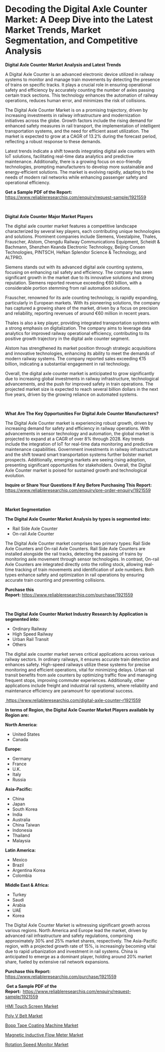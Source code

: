 <p><h1>Decoding the Digital Axle Counter Market: A Deep Dive into the Latest Market Trends, Market Segmentation, and Competitive Analysis</h1></p><p><strong>Digital Axle Counter Market Analysis and Latest Trends</strong></p>
<p><p>A Digital Axle Counter is an advanced electronic device utilized in railway systems to monitor and manage train movements by detecting the presence of trains on specific tracks. It plays a crucial role in ensuring operational safety and efficiency by accurately counting the number of axles passing certain track sections. This technology enhances the automation of railway operations, reduces human error, and minimizes the risk of collisions.</p><p>The Digital Axle Counter Market is on a promising trajectory, driven by increasing investments in railway infrastructure and modernization initiatives across the globe. Growth factors include the rising demand for enhanced safety measures in rail transport, the implementation of intelligent transportation systems, and the need for efficient asset utilization. The market is expected to grow at a CAGR of 13.2% during the forecast period, reflecting a robust response to these demands.</p><p>Latest trends indicate a shift towards integrating digital axle counters with IoT solutions, facilitating real-time data analytics and predictive maintenance. Additionally, there is a growing focus on eco-friendly technologies, prompting manufacturers to develop more sustainable and energy-efficient solutions. The market is evolving rapidly, adapting to the needs of modern rail networks while enhancing passenger safety and operational efficiency.</p></p>
<p><strong>Get a Sample PDF of the Report:&nbsp;</strong> <a href="https://www.reliableresearchiq.com/enquiry/request-sample/1921559?utm_campaign=1088&utm_medium=2&utm_source=Github&utm_content=ia&utm_term=20022025&utm_id=digital-axle-counter">https://www.reliableresearchiq.com/enquiry/request-sample/1921559</a></p>
<p>&nbsp;</p>
<p><strong>Digital Axle Counter Major Market Players</strong></p>
<p><p>The digital axle counter market features a competitive landscape characterized by several key players, each contributing unique technologies and solutions. Prominent companies include Siemens, Voestalpine, Thales, Frauscher, Alstom, Chengdu Railway Communications Equipment, Scheidt & Bachmann, Shenzhen Keanda Electronic Technology, Beijing Consen Technologies, PINTSCH, HeNan Splendor Science & Technology, and ALTPRO.</p><p>Siemens stands out with its advanced digital axle counting systems, focusing on enhancing rail safety and efficiency. The company has seen significant growth in the market due to its innovative solutions and strong reputation. Siemens reported revenue exceeding €60 billion, with a considerable portion stemming from rail automation solutions.</p><p>Frauscher, renowned for its axle counting technology, is rapidly expanding, particularly in European markets. With its pioneering solutions, the company has captured a growing share of the market, driven by a focus on precision and reliability, reporting revenues of around €60 million in recent years.</p><p>Thales is also a key player, providing integrated transportation systems with a strong emphasis on digitalization. The company aims to leverage data analytics for improved railway operational efficiency, contributing to its positive growth trajectory in the digital axle counter segment.</p><p>Alstom has strengthened its market position through strategic acquisitions and innovative technologies, enhancing its ability to meet the demands of modern railway systems. The company reported sales exceeding €15 billion, indicating a substantial engagement in rail technology.</p><p>Overall, the digital axle counter market is anticipated to grow significantly due to increasing global investments in railway infrastructure, technological advancements, and the push for improved safety in train operations. The projected market size is expected to reach several billion dollars in the next five years, driven by the growing reliance on automated systems.</p></p>
<p>&nbsp;</p>
<p><strong>What Are The Key Opportunities For Digital Axle Counter Manufacturers?</strong></p>
<p><p>The Digital Axle Counter market is experiencing robust growth, driven by increasing demand for safety and efficiency in railway operations. With advancements in sensor technology and automation, the global market is projected to expand at a CAGR of over 8% through 2028. Key trends include the integration of IoT for real-time data monitoring and predictive maintenance capabilities. Government investments in railway infrastructure and the shift toward smart transportation systems further bolster market prospects. Additionally, emerging markets are seeing rising adoption, presenting significant opportunities for stakeholders. Overall, the Digital Axle Counter market is poised for sustained growth and technological evolution.</p></p>
<p><strong>Inquire or Share Your Questions If Any Before Purchasing This Report:</strong> <a href="https://www.reliableresearchiq.com/enquiry/pre-order-enquiry/1921559?utm_campaign=1088&utm_medium=2&utm_source=Github&utm_content=ia&utm_term=20022025&utm_id=digital-axle-counter">https://www.reliableresearchiq.com/enquiry/pre-order-enquiry/1921559</a></p>
<p>&nbsp;</p>
<p><strong>Market Segmentation</strong></p>
<p><strong>The Digital Axle Counter Market Analysis by types is segmented into:</strong></p>
<p><ul><li>Rail Side Axle Counter</li><li>On-rail Axle Counter</li></ul></p>
<p><p>The Digital Axle Counter market comprises two primary types: Rail Side Axle Counters and On-rail Axle Counters. Rail Side Axle Counters are installed alongside the rail tracks, detecting the passing of trains by monitoring axle movement through sensor technologies. In contrast, On-rail Axle Counters are integrated directly onto the rolling stock, allowing real-time tracking of train movements and identification of axle numbers. Both types enhance safety and optimization in rail operations by ensuring accurate train counting and preventing collisions.</p></p>
<p><strong>Purchase this Report:&nbsp;</strong><a href="https://www.reliableresearchiq.com/purchase/1921559?utm_campaign=1088&utm_medium=2&utm_source=Github&utm_content=ia&utm_term=20022025&utm_id=digital-axle-counter">https://www.reliableresearchiq.com/purchase/1921559</a></p>
<p>&nbsp;</p>
<p><strong>The Digital Axle Counter Market Industry Research by Application is segmented into:</strong></p>
<p><ul><li>Ordinary Railway</li><li>High Speed Railway</li><li>Urban Rail Transit</li><li>Others</li></ul></p>
<p><p>The digital axle counter market serves critical applications across various railway sectors. In ordinary railways, it ensures accurate train detection and enhances safety. High-speed railways utilize these systems for precise monitoring and efficient operations, vital for minimizing delays. Urban rail transit benefits from axle counters by optimizing traffic flow and managing frequent stops, improving commuter experiences. Additionally, other applications include freight and industrial rail systems, where reliability and maintenance efficiency are paramount for operational success.</p></p>
<p><a href="https://www.reliableresearchiq.com/digital-axle-counter-r1921559?utm_campaign=1088&utm_medium=2&utm_source=Github&utm_content=ia&utm_term=20022025&utm_id=digital-axle-counter">&nbsp;https://www.reliableresearchiq.com/digital-axle-counter-r1921559</a></p>
<p><strong>In terms of Region, the Digital Axle Counter Market Players available by Region are:</strong></p>
<p>
    <p> <strong> North America: </strong>
        <ul>
            <li>United States</li>
            <li>Canada</li>
        </ul>
        </p> 
    <p> <strong> Europe: </strong>
        <ul>
            <li>Germany</li>
            <li>France</li>
            <li>U.K.</li>
            <li>Italy</li>
            <li>Russia</li>
        </ul>
        </p> 
    <p> <strong> Asia-Pacific: </strong>
        <ul>
            <li>China</li>
            <li>Japan</li>
            <li>South Korea</li>
            <li>India</li>
            <li>Australia</li>
            <li>China Taiwan</li>
            <li>Indonesia</li>
            <li>Thailand</li>
            <li>Malaysia</li>
        </ul>
        </p> 
    <p> <strong> Latin America: </strong>
        <ul>
            <li>Mexico</li>
            <li>Brazil</li>
            <li>Argentina Korea</li>
            <li>Colombia</li>
        </ul>
        </p> 
    <p> <strong> Middle East & Africa: </strong>
        <ul>
            <li>Turkey</li>
            <li>Saudi</li>
            <li>Arabia</li>
            <li>UAE</li>
            <li>Korea</li>
        </ul>
    </p>
    </p>
<p><p>The Digital Axle Counter Market is witnessing significant growth across various regions. North America and Europe lead the market, driven by advanced rail infrastructure and safety regulations, comprising approximately 30% and 25% market shares, respectively. The Asia-Pacific region, with a projected growth rate of 15%, is increasingly becoming vital due to rapid urbanization and investment in rail systems. China is anticipated to emerge as a dominant player, holding around 20% market share, fueled by extensive rail network expansions.</p></p>
<p><strong>Purchase this Report: </strong><a href="https://www.reliableresearchiq.com/purchase/1921559?utm_campaign=1088&utm_medium=2&utm_source=Github&utm_content=ia&utm_term=20022025&utm_id=digital-axle-counter">https://www.reliableresearchiq.com/purchase/1921559</a></p>
<p>&nbsp;<strong>Get a Sample PDF of the Report:&nbsp;&nbsp;</strong><a href="https://www.reliableresearchiq.com/enquiry/request-sample/1921559?utm_campaign=1088&utm_medium=2&utm_source=Github&utm_content=ia&utm_term=20022025&utm_id=digital-axle-counter">https://www.reliableresearchiq.com/enquiry/request-sample/1921559</a></p>
<p><strong></strong></p>
<p><p><a href="https://github.com/eymermanda0p/Market-Research-Report-List-1/blob/main/hmi-touch-screen-market.md?utm_campaign=1088&utm_medium=2&utm_source=Github&utm_content=ia&utm_term=20022025&utm_id=digital-axle-counter">HMI Touch Screen Market</a></p><p><a href="https://github.com/armsinwan/Market-Research-Report-List-1/blob/main/poly-v-belt-market.md?utm_campaign=1088&utm_medium=2&utm_source=Github&utm_content=ia&utm_term=20022025&utm_id=digital-axle-counter">Poly V Belt Market</a></p><p><a href="https://github.com/herakterroem/Market-Research-Report-List-1/blob/main/bopp-tape-coating-machine-market.md?utm_campaign=1088&utm_medium=2&utm_source=Github&utm_content=ia&utm_term=20022025&utm_id=digital-axle-counter">Bopp Tape Coating Machine Market</a></p><p><a href="https://github.com/sirayedantte/Market-Research-Report-List-1/blob/main/magnetic-inductive-flow-meter-market.md?utm_campaign=1088&utm_medium=2&utm_source=Github&utm_content=ia&utm_term=20022025&utm_id=digital-axle-counter">Magnetic Inductive Flow Meter Market</a></p><p><a href="https://github.com/debowflaggqw/Market-Research-Report-List-1/blob/main/rotation-speed-monitor-market.md?utm_campaign=1088&utm_medium=2&utm_source=Github&utm_content=ia&utm_term=20022025&utm_id=digital-axle-counter">Rotation Speed Monitor Market</a></p></p>